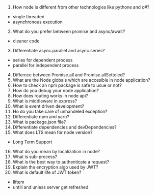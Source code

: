 1. How node is different from other technologies like pythone and c#?
  - single threaded
  - asynchronous execution
2. What do you prefer between promise and async/await?
  - cleaner code
3. Differentiate async.parallel and async.series?
  - series for dependent process
  - parallel for independent process
4. Differnce between Promise.all and Promise.allSetteled?
5. What are the Node globals which are accesible in node application?
6. How to check an npm package is safe to usue or not?
7. How do you debug your node application?
8. How does routing works in node api?
9. What is middleware in express?
10. What is event driven development?
11. Ho do you take care of unhandeled exception?
12. Differentiate npm and yarn?
13. What is package.json file?
14. Differentiate dependencies and devDependencies?
15. What does LTS mean for node version?
  - Long Term Support
16. What do you mean by localization in node?
17. What is sub-process?
18. What is the best way to authenticate a request?
19. Explain the encryption algo used by JWT?
20. What is default life of JWT token?
  - liftem
  - untill and unless server get refreshed
